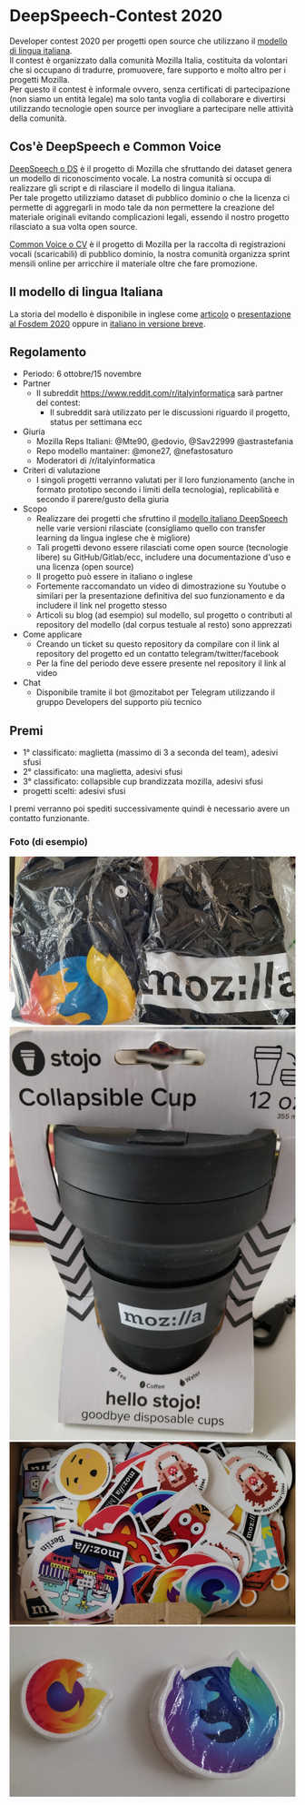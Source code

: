 # DeepSpeech-Contest 2020

Developer contest 2020 per progetti open source che utilizzano il [modello di lingua italiana](https://github.com/MozillaItalia/DeepSpeech-Italian-Model).  
Il contest è organizzato dalla comunità Mozilla Italia, costituita da volontari che si occupano di tradurre, promuovere, fare supporto e molto altro per i progetti Mozilla.  
Per questo il contest è informale ovvero, senza certificati di partecipazione (non siamo un entità legale) ma solo tanta voglia di collaborare e divertirsi utilizzando tecnologie open source per invogliare a partecipare nelle attività della comunità.

## Cos'è DeepSpeech e Common Voice

[DeepSpeech o DS](https://github.com/mozilla/DeepSpeech) è il progetto di Mozilla che sfruttando dei dataset genera un modello di riconoscimento vocale. La nostra comunità si occupa di realizzare gli script e di rilasciare il modello di lingua italiana.  
Per tale progetto utilizziamo dataset di pubblico dominio o che la licenza ci permette di aggregarli in modo tale da non permettere la creazione del materiale originali evitando complicazioni legali, essendo il nostro progetto rilasciato a sua volta open source.

[Common Voice o CV](https://commonvoice.mozilla.org/it) è il progetto di Mozilla per la raccolta di registrazioni vocali (scaricabili) di pubblico dominio, la nostra comunità organizza sprint mensili online per arricchire il materiale oltre che fare promozione.  

## Il modello di lingua Italiana

La storia del modello è disponibile in inglese come [articolo](https://daniele.tech/2019/12/how-the-italian-deepspeech-model-helped-our-mozilla-italia-community/) o [presentazione al Fosdem 2020](https://archive.fosdem.org/2020/schedule/event/how_to_get_fun_with_teamwork/) oppure in [italiano in versione breve](https://www.miamammausalinux.org/2020/04/mozilla-italia-promuove-il-modello-di-riconoscimento-vocale-in-italiano-per-deepspeech/).

## Regolamento

* Periodo: 6 ottobre/15 novembre
* Partner
  * Il subreddit https://www.reddit.com/r/italyinformatica sarà partner del contest:
     * Il subreddit sarà utilizzato per le discussioni riguardo il progetto, status per settimana ecc
* Giuria
  * Mozilla Reps Italiani: @Mte90, @edovio, @Sav22999 @astrastefania  
  * Repo modello mantainer: @mone27, @nefastosaturo
  * Moderatori di /r/italyinformatica
* Criteri di valutazione
  * I singoli progetti verranno valutati per il loro funzionamento (anche in formato prototipo secondo i limiti della tecnologia), replicabilità e secondo il parere/gusto della giuria
* Scopo
  * Realizzare dei progetti che sfruttino il [modello italiano DeepSpeech](https://github.com/MozillaItalia/DeepSpeech-Italian-Model) nelle varie versioni rilasciate (consigliamo quello con transfer learning da lingua inglese che è migliore)
  * Tali progetti devono essere rilasciati come open source (tecnologie libere) su GitHub/Gitlab/ecc, includere una documentazione d'uso e una licenza (open source)
  * Il progetto può essere in italiano o inglese
  * Fortemente raccomandato un video di dimostrazione su Youtube o similari per la presentazione definitiva del suo funzionamento e da includere il link nel progetto stesso
  * Articoli su blog (ad esempio) sul modello, sul progetto o contributi al repository del modello (dal corpus testuale al resto) sono apprezzati
* Come applicare
  * Creando un ticket su questo repository da compilare con il link al repository del progetto ed un contatto telegram/twitter/facebook
  * Per la fine del periodo deve essere presente nel repository il link al video 
* Chat
  * Disponibile tramite il bot @mozitabot per Telegram utilizzando il gruppo Developers del supporto più tecnico

## Premi

  * 1° classificato: maglietta (massimo di 3 a seconda del team), adesivi sfusi
  * 2° classificato: una maglietta, adesivi sfusi
  * 3° classificato: collapsible cup brandizzata mozilla, adesivi sfusi
  * progetti scelti: adesivi sfusi

I premi verranno poi spediti successivamente quindi è necessario avere un contatto funzionante.

### Foto (di esempio)

![](img/1.jpg)
![](img/2.jpg)
![](img/3.jpg)
![](img/4.jpg)
